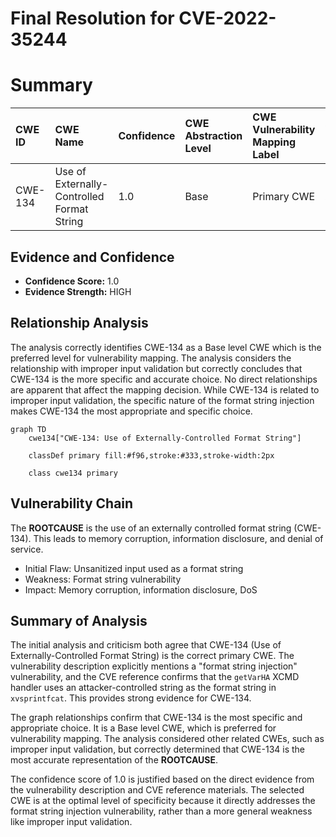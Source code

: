 # Final Resolution for CVE-2022-35244

# Summary
| CWE ID  | CWE Name                                                       | Confidence | CWE Abstraction Level | CWE Vulnerability Mapping Label | CWE-Vulnerability Mapping Notes |
| :-------- | :------------------------------------------------------------- | :--------- | :-------------------- | :------------------------------ | :------------------------------ |
| CWE-134 | Use of Externally-Controlled Format String                  | 1.0       | Base                  | Primary CWE                    | Allowed                       |

## Evidence and Confidence

*   **Confidence Score:** 1.0
*   **Evidence Strength:** HIGH

## Relationship Analysis
The analysis correctly identifies CWE-134 as a Base level CWE which is the preferred level for vulnerability mapping. The analysis considers the relationship with improper input validation but correctly concludes that CWE-134 is the more specific and accurate choice. No direct relationships are apparent that affect the mapping decision. While CWE-134 is related to improper input validation, the specific nature of the format string injection makes CWE-134 the most appropriate and specific choice.

```mermaid
graph TD
    cwe134["CWE-134: Use of Externally-Controlled Format String"]
    
    classDef primary fill:#f96,stroke:#333,stroke-width:2px
    
    class cwe134 primary
```

## Vulnerability Chain
The **ROOTCAUSE** is the use of an externally controlled format string (CWE-134). This leads to memory corruption, information disclosure, and denial of service.
  - Initial Flaw: Unsanitized input used as a format string
  - Weakness: Format string vulnerability
  - Impact: Memory corruption, information disclosure, DoS

## Summary of Analysis
The initial analysis and criticism both agree that CWE-134 (Use of Externally-Controlled Format String) is the correct primary CWE. The vulnerability description explicitly mentions a "format string injection" vulnerability, and the CVE reference confirms that the `getVarHA` XCMD handler uses an attacker-controlled string as the format string in `xvsprintfcat`. This provides strong evidence for CWE-134.

The graph relationships confirm that CWE-134 is the most specific and appropriate choice. It is a Base level CWE, which is preferred for vulnerability mapping. The analysis considered other related CWEs, such as improper input validation, but correctly determined that CWE-134 is the most accurate representation of the **ROOTCAUSE**.

The confidence score of 1.0 is justified based on the direct evidence from the vulnerability description and CVE reference materials. The selected CWE is at the optimal level of specificity because it directly addresses the format string injection vulnerability, rather than a more general weakness like improper input validation.